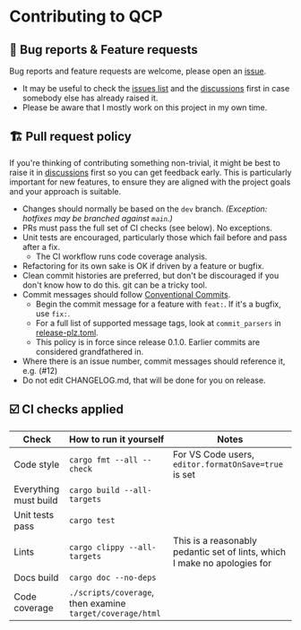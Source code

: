 # Contributing to QCP

## 🐛 Bug reports & Feature requests

Bug reports and feature requests are welcome, please open an [issue].

- It may be useful to check the [issues list] and the [discussions] first in case somebody else has already raised it.
- Please be aware that I mostly work on this project in my own time.

## 🏗️ Pull request policy

If you're thinking of contributing something non-trivial, it might be best to raise it in [discussions] first so you can get feedback early. This is particularly important for new features, to ensure they are aligned with the project goals and your approach is suitable.

* Changes should normally be based on the `dev` branch. _(Exception: hotfixes may be branched against `main`.)_
* PRs must pass the full set of CI checks (see below). No exceptions.
* Unit tests are encouraged, particularly those which fail before and pass after a fix.
  * The CI workflow runs code coverage analysis.
* Refactoring for its own sake is OK if driven by a feature or bugfix.
* Clean commit histories are preferred, but don't be discouraged if you don't know how to do this. git can be a tricky tool.
* Commit messages should follow [Conventional Commits](https://www.conventionalcommits.org/en/v1.0.0/).
  * Begin the commit message for a feature with `feat:`. If it's a bugfix, use `fix:`. 
  * For a full list of supported message tags, look at `commit_parsers` in [release-plz.toml](release-plz.toml).
  * This policy is in force since release 0.1.0. Earlier commits are considered grandfathered in.
* Where there is an issue number, commit messages should reference it, e.g. (#12)
* Do not edit CHANGELOG.md, that will be done for you on release.

## ☑️ CI checks applied

| Check | How to run it yourself | Notes |
| ----- | ---------------------- | ----- |
| Code style | `cargo fmt --all --check` | For VS Code users, `editor.formatOnSave=true` is set |
| Everything must build | `cargo build --all-targets` |
| Unit tests pass | `cargo test` |
| Lints | `cargo clippy --all-targets` | This is a reasonably pedantic set of lints, which I make no apologies for |
| Docs build | `cargo doc --no-deps` |
| Code coverage | `./scripts/coverage`, then examine `target/coverage/html` |


[issue]: https://github.com/crazyscot/qcp/issues/new/choose
[issues list]: https://github.com/crazyscot/qcp/issues
[discussions]: https://github.com/crazyscot/qcp/discussions
